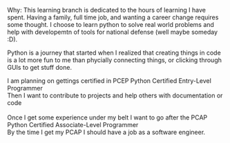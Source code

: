 Why:
This learning branch is dedicated to the hours of learning I have spent. Having a family, full time job, and wanting a career change requires some thought.
I choose to learn python to solve real world problems and help with developemtn of tools for national defense (well maybe someday :D).

Python is a journey that started when I realized that creating things in code is a lot more fun to me than phycially connecting things, or clicking through GUIs to get stuff done.

I am planning on gettings certified in PCEP Python Certified Entry-Level Programmer\
Then I want to contribute to projects and help others with documentation or code\
\
Once I get some experience under my belt I want to go after the PCAP Python Certified Associate-Level Programmer\
By the time I get my PCAP I should have a job as a software engineer.


